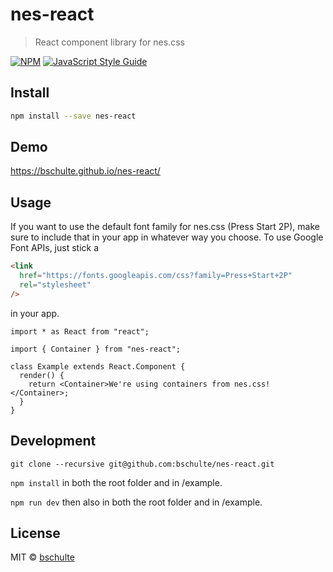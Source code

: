 # nes-react

> React component library for nes.css

[![NPM](https://img.shields.io/npm/v/nes-react.svg)](https://www.npmjs.com/package/nes-react) [![JavaScript Style Guide](https://img.shields.io/badge/code_style-standard-brightgreen.svg)](https://standardjs.com)

## Install

```bash
npm install --save nes-react
```

## Demo

https://bschulte.github.io/nes-react/

## Usage

If you want to use the default font family for nes.css (Press Start 2P), make sure to include that in your app in whatever way you choose.
To use Google Font APIs, just stick a

```html
<link
  href="https://fonts.googleapis.com/css?family=Press+Start+2P"
  rel="stylesheet"
/>
```

in your app.

```tsx
import * as React from "react";

import { Container } from "nes-react";

class Example extends React.Component {
  render() {
    return <Container>We're using containers from nes.css!</Container>;
  }
}
```

## Development

`git clone --recursive git@github.com:bschulte/nes-react.git`

`npm install` in both the root folder and in /example.

`npm run dev` then also in both the root folder and in /example.

## License

MIT © [bschulte](https://github.com/bschulte)
